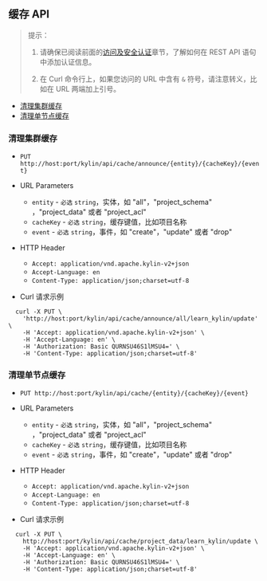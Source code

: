 ## 缓存 API

> 提示：
>
> 1. 请确保已阅读前面的[访问及安全认证](authentication.cn.md)章节，了解如何在 REST API 语句中添加认证信息。
>
> 2. 在 Curl 命令行上，如果您访问的 URL 中含有 `&` 符号，请注意转义，比如在 URL 两端加上引号。



* [清理集群缓存](#清理集群缓存)
* [清理单节点缓存](#清理单节点缓存)



### 清理集群缓存

- `PUT http://host:port/kylin/api/cache/announce/{entity}/{cacheKey}/{event}`

- URL Parameters
  - `entity` - `必选` `string`，实体，如 "all"，"project_schema" ，"project_data" 或者 "project_acl" 
  - `cacheKey` - `必选` `string`，缓存键值，比如项目名称
  - `event` - `必选` `string`，事件，如 "create"，"update" 或者 "drop"

- HTTP Header
  - `Accept: application/vnd.apache.kylin-v2+json`
  - `Accept-Language: en`
  - `Content-Type: application/json;charset=utf-8`

- Curl 请求示例

```shell
  curl -X PUT \
    'http://host:port/kylin/api/cache/announce/all/learn_kylin/update' \
    -H 'Accept: application/vnd.apache.kylin-v2+json' \
    -H 'Accept-Language: en' \
    -H 'Authorization: Basic QURNSU46S1lMSU4=' \
    -H 'Content-Type: application/json;charset=utf-8'
```



### 清理单节点缓存

- `PUT http://host:port/kylin/api/cache/{entity}/{cacheKey}/{event}`

- URL Parameters
  - `entity` - `必选` `string`，实体，如 "all"，"project_schema" ，"project_data" 或者 "project_acl" 
  - `cacheKey` - `必选` `string`，缓存键值，比如项目名称
  - `event` - `必选` `string`，事件，如 "create"，"update" 或者 "drop"

- HTTP Header
  - `Accept: application/vnd.apache.kylin-v2+json`
  - `Accept-Language: en`
  - `Content-Type: application/json;charset=utf-8`

- Curl 请求示例

```shell
  curl -X PUT \
    http://host:port/kylin/api/cache/project_data/learn_kylin/update \
    -H 'Accept: application/vnd.apache.kylin-v2+json' \
    -H 'Accept-Language: en' \
    -H 'Authorization: Basic QURNSU46S1lMSU4=' \
    -H 'Content-Type: application/json;charset=utf-8'
```
